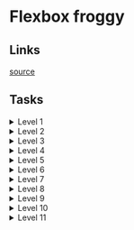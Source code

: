 # Flexbox froggy

## Links
[source](https://flexboxfroggy.com)

## Tasks

<details>
  <summary>Level 1</summary>

    justify-content: flex-end;

</details>

<details>
  <summary>Level 2</summary>

    justify-content: center;

</details>

<details>
  <summary>Level 3</summary>

    justify-content: space-around;

</details>

<details>
  <summary>Level 4</summary>

    justify-content: space-between;

</details>

<details>
  <summary>Level 5</summary>

    align-items: flex-end;

</details>

<details>
  <summary>Level 6</summary>

    justify-content: center;
    align-items: center;

</details>

<details>
  <summary>Level 7</summary>

    justify-content: space-around;
    align-items: flex-end;

</details>

<details>
  <summary>Level 8</summary>

    flex-direction: row-reverse;

</details>

<details>
  <summary>Level 9</summary>

    flex-direction: column;

</details>

<details>
  <summary>Level 10</summary>

    flex-direction: row-reverse;
    justify-content: flex-end;

</details>

<details>
  <summary>Level 11</summary>

    flex-direction: column;
    justify-content: flex-end;

</details>
